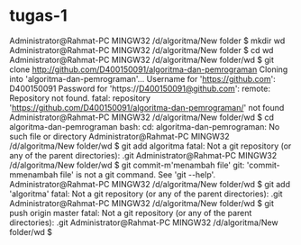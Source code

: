 # tugas-1
Administrator@Rahmat-PC MINGW32 /d/algoritma/New folder $ mkdir wd  Administrator@Rahmat-PC MINGW32 /d/algoritma/New folder $ cd wd  Administrator@Rahmat-PC MINGW32 /d/algoritma/New folder/wd $ git clone http://github.com/D400150091/algoritma-dan-pemrograman Cloning into 'algoritma-dan-pemrograman'... Username for 'https://github.com': D400150091 Password for 'https://D400150091@github.com': remote: Repository not found. fatal: repository 'https://github.com/D400150091/algoritma-dan-pemrograman/' not found  Administrator@Rahmat-PC MINGW32 /d/algoritma/New folder/wd $ cd algoritma-dan-pemrograman bash: cd: algoritma-dan-pemrograman: No such file or directory  Administrator@Rahmat-PC MINGW32 /d/algoritma/New folder/wd $ git add algoritma fatal: Not a git repository (or any of the parent directories): .git  Administrator@Rahmat-PC MINGW32 /d/algoritma/New folder/wd $ git commit-m'menambah file' git: 'commit-mmenambah file' is not a git command. See 'git --help'.  Administrator@Rahmat-PC MINGW32 /d/algoritma/New folder/wd $ git add 'algoritma' fatal: Not a git repository (or any of the parent directories): .git  Administrator@Rahmat-PC MINGW32 /d/algoritma/New folder/wd $ git push origin master fatal: Not a git repository (or any of the parent directories): .git  Administrator@Rahmat-PC MINGW32 /d/algoritma/New folder/wd $
